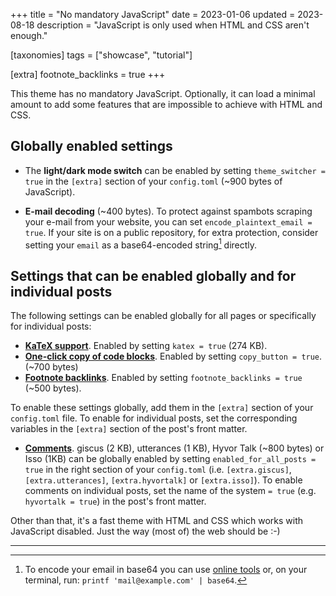 +++
title = "No mandatory JavaScript"
date = 2023-01-06
updated = 2023-08-18
description = "JavaScript is only used when HTML and CSS aren't enough."

[taxonomies]
tags = ["showcase", "tutorial"]

[extra]
footnote_backlinks = true
+++

This theme has no mandatory JavaScript. Optionally, it can load a minimal amount to add some features that are impossible to achieve with HTML and CSS.

## Globally enabled settings

- The **light/dark mode switch** can be enabled by setting `theme_switcher = true` in the `[extra]` section of your `config.toml` (~900 bytes of JavaScript).

- **E-mail decoding** (~400 bytes). To protect against spambots scraping your e-mail from your website, you can set `encode_plaintext_email = true`. If your site is on a public repository, for extra protection, consider setting your `email` as a base64-encoded string[^1] directly.

## Settings that can be enabled globally and for individual posts

The following settings can be enabled globally for all pages or specifically for individual posts:

- [**KaTeX support**](@/blog/markdown.md#katex). Enabled by setting `katex = true` (274 KB).
- [**One-click copy of code blocks**](@/blog/markdown.md#code-block). Enabled by setting `copy_button = true`. (~700 bytes)
- [**Footnote backlinks**](@/blog/markdown.md#1). Enabled by setting `footnote_backlinks = true` (~500 bytes).

To enable these settings globally, add them in the `[extra]` section of your `config.toml` file. To enable for individual posts, set the corresponding variables in the `[extra]` section of the post's front matter.

- [**Comments**](@/blog/comments.md). giscus (2 KB), utterances (1 KB), Hyvor Talk (~800 bytes) or Isso (1KB) can be globally enabled by setting `enabled_for_all_posts = true` in the right section of your  `config.toml` (i.e. `[extra.giscus]`, `[extra.utterances]`, `[extra.hyvortalk]` or `[extra.isso]`). To enable comments on individual posts, set the name of the system `= true` (e.g. `hyvortalk = true`) in the post's front matter.

Other than that, it's a fast theme with HTML and CSS which works with JavaScript disabled. Just the way (most of) the web should be :-)

<hr>

[^1]: To encode your email in base64 you can use [online tools](https://www.base64encode.org/) or, on your terminal, run: `printf 'mail@example.com' | base64`.
